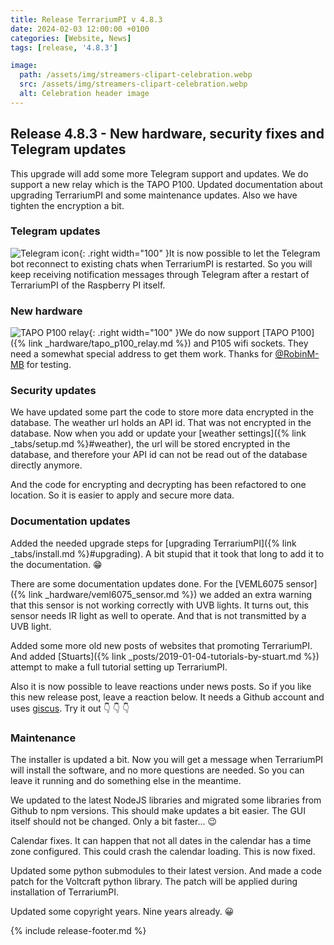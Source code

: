 ```yaml
---
title: Release TerrariumPI v 4.8.3
date: 2024-02-03 12:00:00 +0100
categories: [Website, News]
tags: [release, '4.8.3']

image:
  path: /assets/img/streamers-clipart-celebration.webp
  src: /assets/img/streamers-clipart-celebration.webp
  alt: Celebration header image
---
```


## Release 4.8.3 - New hardware, security fixes and Telegram updates

This upgrade will add some more Telegram support and updates. We do support a new relay which is the TAPO P100. Updated documentation about upgrading TerrariumPI and some maintenance updates. Also we have tighten the encryption a bit.

### Telegram updates

![Telegram icon](/assets/img/telegram-logo.webp){: .right width="100" }It is now possible to let the Telegram bot reconnect to existing chats when TerrariumPI is restarted. So you will keep receiving notification messages through Telegram after a restart of TerrariumPI of the Raspberry PI itself.

### New hardware

![TAPO P100 relay](/assets/img/Tapo-P100_EU.webp){: .right width="100" }We do now support [TAPO P100]({% link _hardware/tapo_p100_relay.md %}) and P105 wifi sockets. They need a somewhat special address to get them work. Thanks for [@RobinM-MB](https://github.com/RobinM-MB) for testing.

### Security updates

We have updated some part the code to store more data encrypted in the database. The weather url holds an API id. That was not encrypted in the database. Now when you add or update your [weather settings]({% link _tabs/setup.md %}#weather), the url will be stored encrypted in the database, and therefore your API id can not be read out of the database directly anymore.

And the code for encrypting and decrypting has been refactored to one location. So it is easier to apply and secure more data.

### Documentation updates

Added the needed upgrade steps for [upgrading TerrariumPI]({% link _tabs/install.md %}#upgrading). A bit stupid that it took that long to add it to the documentation. :grin:

There are some documentation updates done. For the [VEML6075 sensor]({% link _hardware/veml6075_sensor.md %}) we added an extra warning that this sensor is not working correctly with UVB lights. It turns out, this sensor needs IR light as well to operate. And that is not transmitted by a UVB light.

Added some more old new posts of websites that promoting TerrariumPI. And added [Stuarts]({% link _posts/2019-01-04-tutorials-by-stuart.md %}) attempt to make a full tutorial setting up TerrariumPI.

Also it is now possible to leave reactions under news posts. So if you like this new release post, leave a reaction below. It needs a Github account and uses [giscus](https://giscus.app/). Try it out :point_down: :point_down: :point_down:

### Maintenance

The installer is updated a bit. Now you will get a message when TerrariumPI will install the software, and no more questions are needed. So you can leave it running and do something else in the meantime.

We updated to the latest NodeJS libraries and migrated some libraries from Github to npm versions. This should make updates a bit easier. The GUI itself should not be changed. Only a bit faster... :wink:

Calendar fixes. It can happen that not all dates in the calendar has a time zone configured. This could crash the calendar loading. This is now fixed.

Updated some python submodules to their latest version. And made a code patch for the Voltcraft python library. The patch will be applied during installation of TerrariumPI.

Updated some copyright years. Nine years already. :grinning:

{% include release-footer.md %}
